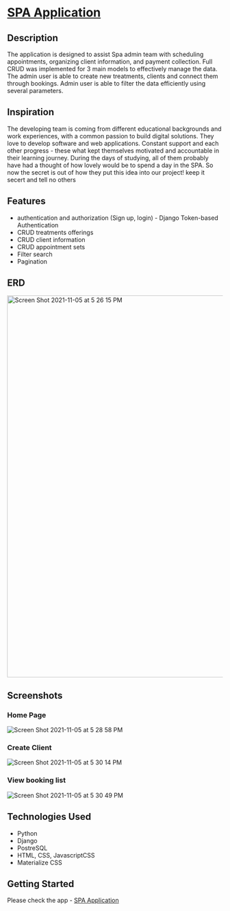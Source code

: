 # [SPA Application](https://spa-bkg.herokuapp.com/)

## Description

The application is designed to assist Spa admin team with scheduling appointments, organizing client information, and payment collection. 
Full CRUD was implemented for 3 main models to effectively manage the data. The admin user is able to create new treatments, clients and connect them through 
bookings. Admin user is able to filter the data efficiently using several parameters. 

## Inspiration

The developing team is coming from different educational backgrounds and work experiences, with a common passion to build digital solutions. They love to develop software and web applications. Constant support and each other progress - these what kept themselves motivated and accountable in their learning journey. During the days of studying, all of them probably have had a thought of how lovely would be to spend a day in the SPA. So now the secret is out of how they put this idea into our project!  keep it secert and tell no others

## Features

* authentication and authorization (Sign up, login) - Django Token-based Authentication
* CRUD treatments offerings
* CRUD client information
* CRUD appointment sets
* Filter search
* Pagination

## ERD 

<img width="892" alt="Screen Shot 2021-11-05 at 5 26 15 PM" src="https://user-images.githubusercontent.com/79238258/140580768-ffab71b6-edac-4721-9b3f-132c403f4511.png">

## Screenshots

### Home Page

![Screen Shot 2021-11-05 at 5 28 58 PM](https://user-images.githubusercontent.com/79238258/140580844-4a908b9f-859d-4c43-be5d-d8a9ba66e7c9.png)

### Create Client

![Screen Shot 2021-11-05 at 5 30 14 PM](https://user-images.githubusercontent.com/79238258/140581048-d2c6328b-6abd-4e94-b982-048b982a44fd.png)

### View booking list

![Screen Shot 2021-11-05 at 5 30 49 PM](https://user-images.githubusercontent.com/79238258/140581144-38676aa7-19f8-4f7c-9900-28b6cf866c8b.png)


## Technologies Used


* Python
* Django
* PostreSQL
* HTML, CSS, JavascriptCSS
* Materialize CSS


## Getting Started

Please check the app - [SPA Application](https://spa-bkg.herokuapp.com/)



